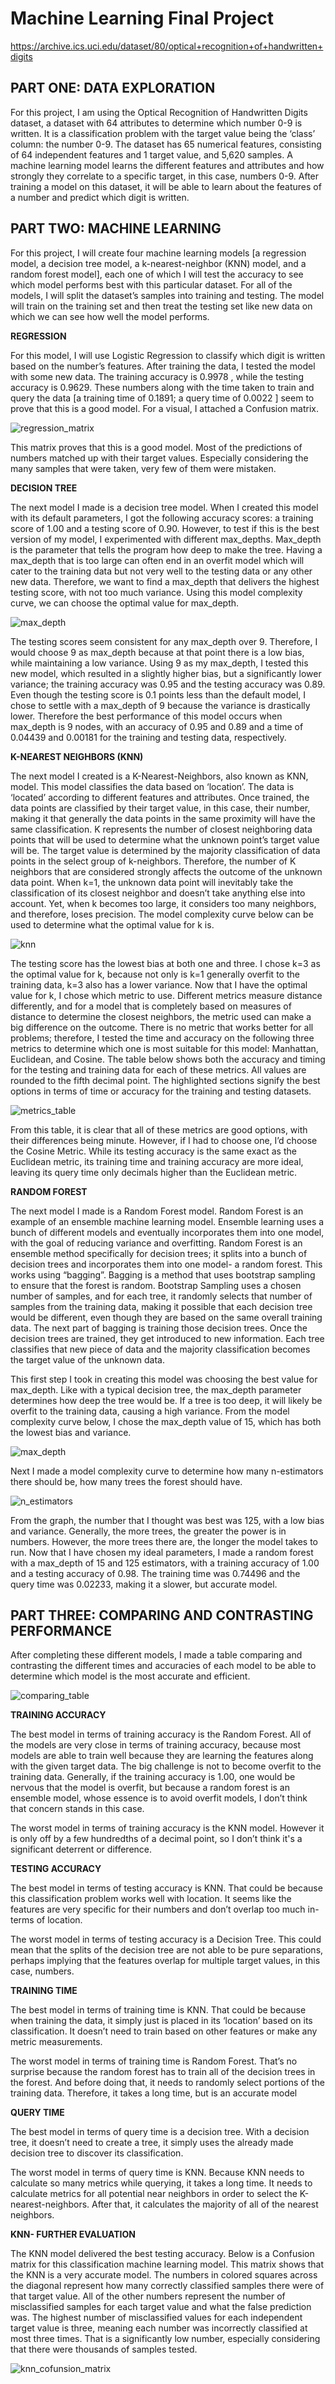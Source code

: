 
# Machine Learning Final Project


https://archive.ics.uci.edu/dataset/80/optical+recognition+of+handwritten+digits

## PART ONE: DATA EXPLORATION

For this project, I am using the Optical Recognition of Handwritten Digits dataset, a dataset with 64 attributes to determine which number 0-9 is written. It is a classification problem with the target value being the ‘class’ column: the number 0-9. The dataset has 65 numerical features, consisting of 64 independent features and 1 target value, and 5,620 samples. A machine learning model learns the different features and attributes and how strongly they correlate to a specific target, in this case, numbers 0-9. After training a model on this dataset, it will be able to learn about the features of a number and predict which digit is written. 

## PART TWO: MACHINE LEARNING

For this project, I will create four machine learning models [a regression model, a decision tree model, a k-nearest-neighbor (KNN) model, and a random forest model], each one of which I will test the accuracy to see which model performs best with this particular dataset. For all of the models, I will split the dataset’s samples into training and testing. The model will train on the training set and then treat the testing set like new data on which we can see how well the model performs. 

**REGRESSION**

For this model, I will use Logistic Regression to classify which digit is written based on the number’s features. After training the data, I tested the model with some new data. The training accuracy is 0.9978 , while the testing accuracy is 0.9629. These numbers along with the time taken to train and query the data [a training time of 0.1891; a query time of 0.0022 ] seem to prove that this is a good model. For a visual, I attached a Confusion matrix. 


![regression_matrix](ml_logistic_regression.png)

This matrix proves that this is a good model. Most of the predictions of numbers matched up with their target values. Especially considering the many samples that were taken, very few of them were mistaken.


**DECISION TREE**

The next model I made is a decision tree model. When I created this model with its default parameters, I got the following accuracy scores: a training score of 1.00 and a testing score of 0.90.  However, to test if this is the best version of my model, I experimented with different max_depths. Max_depth is the parameter that tells the program how deep to make the tree. Having a max_depth that is too large can often end in an overfit model which will cater to the training data but not very well to the testing data or any other new data. Therefore, we want to find a max_depth that delivers the highest testing score, with not too much variance. Using this model complexity curve, we can choose the optimal value for max_depth.

![max_depth](ml_max_depth.png)

The testing scores seem consistent for any max_depth over 9. Therefore, I would choose 9 as max_depth because at that point there is a low bias, while maintaining a low variance. Using 9 as my max_depth, I tested this new model, which resulted in a slightly higher bias, but a significantly lower variance; the training accuracy was 0.95 and the testing accuracy was 0.89.  Even though the testing score is 0.1 points less than the default model, I chose to settle with a max_depth of 9 because the variance is drastically lower. Therefore the best performance of this model occurs when max_depth is 9 nodes, with an accuracy of 0.95 and 0.89 and a time of 0.04439 and 0.00181 for the training and testing data, respectively. 


**K-NEAREST NEIGHBORS (KNN)**

The next model I created is a K-Nearest-Neighbors, also known as KNN, model. This model classifies the data based on ‘location’. The data is ‘located’ according to different features and attributes. Once trained, the data points are classified by their target value, in this case, their number, making it that generally the data points in the same proximity will have the same classification. K represents the number of closest neighboring data points that will be used to determine what the unknown point’s target value will be. The target value is determined by the majority classification of data points in the select group of k-neighbors. Therefore, the number of K neighbors that are considered strongly affects the outcome of the unknown data point. When k=1, the unknown data point will inevitably take the classification of its closest neighbor and doesn’t take anything else into account. Yet, when k becomes too large, it considers too many neighbors, and therefore, loses precision. The model complexity curve below can be used to determine what the optimal value for k is. 

![knn](ml_knn.png)

The testing score has the lowest bias at both one and three. I chose k=3 as the optimal value for k, because not only is k=1 generally overfit to the training data, k=3 also has a lower variance. Now that I have the optimal value for k, I chose which metric to use. Different metrics measure distance differently, and for a model that is completely based on measures of distance to determine the closest neighbors, the metric used can make a big difference on the outcome. There is no metric that works better for all problems; therefore, I tested the time and accuracy on the following three metrics to determine which one is most suitable for this model: Manhattan, Euclidean, and Cosine. The table below shows both the accuracy and timing for the testing and training data for each of these metrics. 
All values are rounded to the fifth decimal point. The highlighted sections signify the best options in terms of time or accuracy for the training and testing datasets.

![metrics_table](ml_metrics_table.png)

From this table, it is clear that all of these metrics are good options, with their differences being minute. However, if I had to choose one, I’d choose the Cosine Metric. While its testing accuracy is the same exact as the Euclidean metric, its training time and training accuracy are more ideal, leaving its query time only decimals higher than the Euclidean metric.


**RANDOM FOREST**

The next model I made is a Random Forest model. Random Forest is an example of an ensemble machine learning model. Ensemble learning uses a bunch of different models and eventually incorporates them into one model, with the goal of reducing variance and overfitting. Random Forest is an ensemble method specifically for decision trees; it splits into a bunch of decision trees and incorporates them into one model- a random forest. This works using “bagging”. Bagging is a method that uses bootstrap sampling to ensure that the forest is random. Bootstrap Sampling uses a chosen number of samples, and for each tree, it randomly selects that number of samples from the training data, making it possible that each decision tree would be different, even though they are based on the same overall training data. The next part of bagging is training those decision trees. Once the decision trees are trained, they get introduced to new information. Each tree classifies that new piece of data and the majority classification becomes the target value of the unknown data. 

This first step I took in creating this model was choosing the best value for max_depth. Like with a typical decision tree, the max_depth parameter determines how deep the tree would be. If a tree is too deep, it will likely be overfit to the training data, causing a high variance. From the model complexity curve below, I chose the max_depth value of 15, which has both the lowest bias and variance.

![max_depth](ml_max_depth2.png)

Next I made a model complexity curve to determine how many n-estimators there should be, how many trees the forest should have. 

![n_estimators](ml_n_estimators.png)

From the graph, the number that I thought was best was 125, with a low bias and variance. Generally, the more trees, the greater the power is in numbers. However, the more trees there are, the longer the model takes to run. Now that I have chosen my ideal parameters, I made a random forest with a max_depth of 15 and 125 estimators, with a training accuracy of 1.00 and a testing accuracy of 0.98. The training time was 0.74496 and the query time was 0.02233, making it a slower, but accurate model. 


## PART THREE: COMPARING AND CONTRASTING PERFORMANCE

After completing these different models, I made a table comparing and contrasting the different times and accuracies of each model to be able to determine which model is the most accurate and efficient. 

![comparing_table](ml_comparing_results.png)

**TRAINING ACCURACY**

The best model in terms of training accuracy is the Random Forest. All of the models are very close in terms of training accuracy, because most models are able to train well because they are learning the features along with the given target data. The big challenge is not to become overfit to the training data. Generally, if the training accuracy is 1.00, one would be nervous that the model is overfit, but because a random forest is an ensemble model, whose essence is to avoid overfit models, I don’t think that concern stands in this case. 

The worst model in terms of training accuracy is the KNN model. However it is only off by a few hundredths of a decimal point, so I don’t think it's a significant deterrent or difference.

**TESTING ACCURACY**

The best model in terms of testing accuracy is KNN. That could be because this classification problem works well with location. It seems like the features are very specific for their numbers and don’t overlap too much in-terms of location. 

The worst model in terms of testing accuracy is a Decision Tree. This could mean that the splits of the decision tree are not able to be pure separations, perhaps implying that the features overlap for multiple target values, in this case, numbers.

**TRAINING TIME**

The best model in terms of training time is KNN. That could be because when training the data, it simply just is placed in its ‘location’ based on its classification. It doesn’t need to train based on other features or make any metric measurements. 

The worst model in terms of training time is Random Forest. That’s no surprise because the random forest has to train all of the decision trees in the forest. And before doing that, it needs to randomly select portions of the training data. Therefore, it takes a long time, but is an accurate model

**QUERY TIME**

The best model in terms of query time is a decision tree. With a decision tree, it doesn’t need to create a tree, it simply uses the already made decision tree to discover its classification. 

The worst model in terms of query time is KNN. Because KNN needs to calculate so many metrics while querying, it takes a long time. It needs to calculate metrics for all potential near neighbors in order to select the K-nearest-neighbors. After that, it calculates the majority of all of the nearest neighbors.

**KNN- FURTHER EVALUATION**

The KNN model delivered the best testing accuracy. Below is a Confusion matrix for this classification machine learning model. This matrix shows that the KNN is a very accurate model. The numbers in colored squares across the diagonal represent how many correctly classified samples there were of that target value. All of the other numbers represent the number of misclassified samples for each target value and what the false prediction was. The highest number of misclassified values for each independent target value is three, meaning each number was incorrectly classified at most three times. That is a significantly low number, especially considering that there were thousands of samples tested. 

![knn_cofunsion_matrix](ml_confusion_knn.png)
